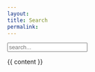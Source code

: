 ```yaml
---
layout: 
title: Search
permalink:
---
```

<!-- Html Elements for Search -->
<div id="search-container">
  <input type="text" id="search-input" placeholder="search...">
  <ul id="results-container"></ul>
  </div>
  
  <!-- Script pointing to search-script.js -->
  <script src="/search-script.js" type="text/javascript"></script>
  
  <!-- Configuration -->
  <script>
  SimpleJekyllSearch({
    searchInput: document.getElementById('search-input'),
    resultsContainer: document.getElementById('results-container'),
    json: '/search.json'
  })
  </script>
  <div class="post-content">
    {{ content }}
  </div>